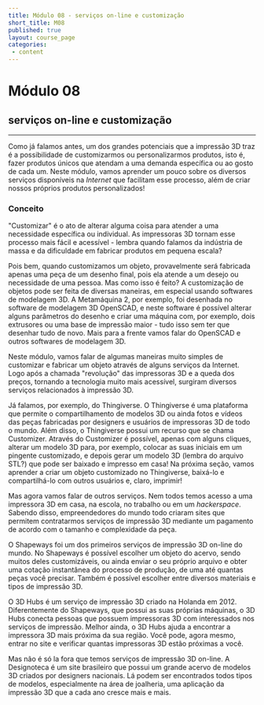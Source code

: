 ```yaml
---
title: Módulo 08 - serviços on-line e customização
short_title: M08
published: true
layout: course_page
categories:
 - content
---
```


# Módulo 08
## serviços on-line e customização

-----

Como já falamos antes, um dos grandes potenciais que a impressão 3D traz é a possibilidade de customizarmos ou personalizarmos produtos, isto é, fazer produtos únicos que atendam a uma demanda específica ou ao gosto de cada um. Neste módulo, vamos aprender um pouco sobre os diversos serviços disponíveis na *Internet* que facilitam esse processo, além de criar nossos próprios produtos personalizados!

### Conceito

"Customizar" é o ato de alterar alguma coisa para atender a uma necessidade específica ou individual. As impressoras 3D tornam esse processo mais fácil e acessível - lembra quando falamos da indústria de massa e da dificuldade em fabricar produtos em pequena escala?

Pois bem, quando customizamos um objeto, provavelmente será fabricada apenas uma peça de um desenho final, pois ela atende a um desejo ou necessidade de uma pessoa. Mas como isso é feito? A customização de objetos pode ser feita de diversas maneiras, em especial usando softwares de modelagem 3D. A Metamáquina 2, por exemplo, foi desenhada no software de modelagem 3D OpenSCAD, e neste software é possível alterar alguns parâmetros do desenho e criar uma máquina com, por exemplo, dois extrusores ou uma base de impressão maior - tudo isso sem ter que desenhar tudo de novo. Mais para a frente vamos falar do OpenSCAD e outros softwares de modelagem 3D.

Neste módulo, vamos falar de algumas maneiras muito simples de customizar e fabricar um objeto através de alguns serviços da Internet. Logo após a chamada "revolução" das impressoras 3D e a queda dos preços, tornando a tecnologia muito mais acessível, surgiram diversos serviços relacionados à impressão 3D.

Já falamos, por exemplo, do Thingiverse. O Thingiverse é uma plataforma que permite o compartilhamento de modelos 3D ou ainda fotos e vídeos das peças fabricadas por designers e usuários de impressoras 3D de todo o mundo. Além disso, o Thingiverse possui um recurso que se chama Customizer. Através do Customizer é possível, apenas com alguns cliques, alterar um modelo 3D para, por exemplo, colocar as suas iniciais em um pingente customizado, e depois gerar um modelo 3D (lembra do arquivo STL?) que pode ser baixado e impresso em casa! Na próxima seção, vamos aprender a criar um objeto customizado no Thingiverse, baixá-lo e compartilhá-lo com outros usuários e, claro, imprimir!

Mas agora vamos falar de outros serviços. Nem todos temos acesso a uma impressora 3D em casa, na escola, no trabalho ou em um *hackerspace*. Sabendo disso, empreendedores do mundo todo criaram sites que permitem contratarmos serviços de impressão 3D mediante um pagamento de acordo com o tamanho e complexidade da peça.

O Shapeways foi um dos primeiros serviços de impressão 3D on-line do mundo. No Shapeways é possível escolher um objeto do acervo, sendo muitos deles customizáveis, ou ainda enviar o seu próprio arquivo e obter uma cotação instantânea do processo de produção, de uma até quantas peças você precisar. Também é possível escolher entre diversos materiais e tipos de impressão 3D.

O 3D Hubs é um serviço de impressão 3D criado na Holanda em 2012. Diferentemente do Shapeways, que possui as suas próprias máquinas, o 3D Hubs conecta pessoas que possuem impressoras 3D com interessados nos serviços de impressão. Melhor ainda, o 3D Hubs ajuda a encontrar a impressora 3D mais próxima da sua região. Você pode, agora mesmo, entrar no site e verificar quantas impressoras 3D estão próximas a você.

Mas não é só la fora que temos serviços de impressão 3D on-line. A Designoteca é um site brasileiro que possui um grande acervo de modelos 3D criados por designers nacionais. Lá podem ser encontrados todos tipos de modelos, especialmente na área de joalheria, uma aplicação da impressão 3D que a cada ano cresce mais e mais.

